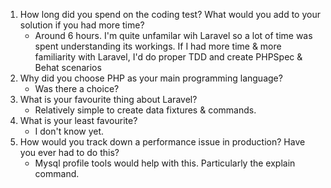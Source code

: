 1. How long did you spend on the coding test? What would you add to your solution if you had more time?
    * Around 6 hours. I'm quite unfamilar wih Laravel so a lot of time was spent understanding its workings. If I had more time & more familiarity with Laravel, I'd do proper TDD and create PHPSpec & Behat scenarios
2. Why did you choose PHP as your main programming language?
    * Was there a choice?
3. What is your favourite thing about Laravel?
    * Relatively simple to create data fixtures & commands.
4. What is your least favourite?
    * I don't know yet.
5. How would you track down a performance issue in production? Have you ever had to do this?
    * Mysql profile tools would help with this. Particularly the explain command.
